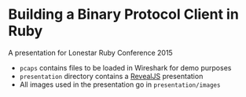 # Building a Binary Protocol Client in Ruby

A presentation for Lonestar Ruby Conference 2015

* `pcaps` contains files to be loaded in Wireshark for demo purposes
* `presentation` directory contains a [RevealJS](https://github.com/hakimel/reveal.js/) presentation
* All images used in the presentation go in `presentation/images`



